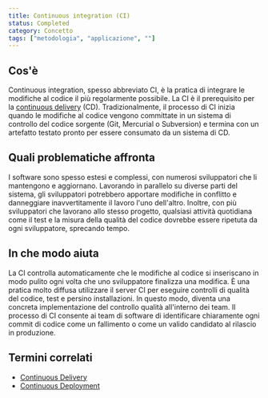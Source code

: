 ```yaml
---
title: Continuous integration (CI)
status: Completed 
category: Concetto
tags: ["metodologia", "applicazione", ""]
---
```


## Cos'è

Continuous integration, spesso abbreviato CI, è la pratica di integrare le modifiche al codice il più regolarmente possibile. 
La CI è il prerequisito per la [continuous delivery](/it/continuous-delivery/) (CD). 
Tradizionalmente, il processo di CI inizia quando le modifiche al codice vengono committate in un sistema di controllo del codice sorgente (Git, Mercurial o Subversion)
e termina con un artefatto testato pronto per essere consumato da un sistema di CD.

## Quali problematiche affronta

I software sono spesso estesi e complessi, con numerosi sviluppatori che li mantengono e aggiornano. 
Lavorando in parallelo su diverse parti del sistema, 
gli sviluppatori potrebbero apportare modifiche in conflitto e danneggiare inavvertitamente il lavoro l'uno dell'altro.
Inoltre, con più sviluppatori che lavorano allo stesso progetto, 
qualsiasi attività quotidiana come il test e la misura della qualità del codice dovrebbe essere ripetuta da ogni sviluppatore, sprecando tempo.

## In che modo aiuta

La CI controlla automaticamente che le modifiche al codice si inseriscano in modo pulito ogni volta che uno sviluppatore finalizza una modifica.
È una pratica molto diffusa utilizzare il server CI per eseguire controlli di qualità del codice, test e persino installazioni.
In questo modo, diventa una concreta implementazione del controllo qualità all'interno dei team.
Il processo di CI consente ai team di software di identificare chiaramente ogni commit di codice come un fallimento o come un valido candidato
 al rilascio in produzione.

## Termini correlati

* [Continuous Delivery](/it/continuous-delivery/)
* [Continuous Deployment](/it/continuous-deployment/)
